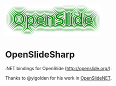 
![openslide](./openslide_logo.png)

# OpenSlideSharp
.NET bindings for OpenSlide (http://openslide.org/).

Thanks to @yigolden for his work in [OpenSlideNET](https://github.com/yigolden/OpenSlideNET).

 